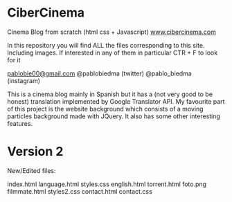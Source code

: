 # CiberCinema
Cinema Blog from scratch (html css + Javascript)
www.cibercinema.com

In this repository you will find ALL the files corresponding to this site. Including images. 
If interested in any of them in particular CTR + F to look for it 

pablobie00@gmail.com
@pablobiedma (twitter)
@pablo_biedma (instagram)

This is a cinema blog mainly in Spanish but it has a (not very good to be honest) translation implemented by Google Translator API.
My favourite part of this project is the website background which consists of a moving particles background made with JQuery.
It also has some other interesting features.


# Version 2

New/Edited files: 

index.html
language.html
styles.css
english.html
torrent.html
foto.png
filmmate.html
styles2.css
contact.html
contact.css